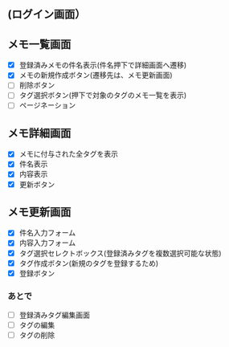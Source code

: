 ## (ログイン画面）  

## メモ一覧画面  
- [x] 登録済みメモの件名表示(件名押下で詳細画面へ遷移)  
- [x] メモの新規作成ボタン(遷移先は、メモ更新画面)  
- [ ] 削除ボタン  
- [ ] タグ選択ボタン(押下で対象のタグのメモ一覧を表示)  
- [ ] ページネーション  

## メモ詳細画面  
- [x] メモに付与された全タグを表示  
- [x] 件名表示  
- [x] 内容表示  
- [x] 更新ボタン  

## メモ更新画面  
- [x] 件名入力フォーム  
- [x] 内容入力フォーム  
- [x] タグ選択セレクトボックス(登録済みタグを複数選択可能な状態)  
- [x] タグ作成ボタン(新規のタグを登録するため)  
- [x] 登録ボタン  

### あとで  
- [ ] 登録済みタグ編集画面  
- [ ] タグの編集  
- [ ] タグの削除  
